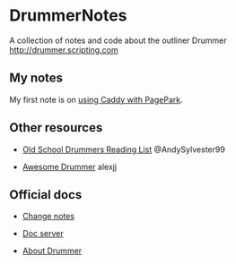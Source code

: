 # DrummerNotes

A collection of notes and code about the outliner Drummer http://drummer.scripting.com

## My notes

My first note is on <a href="https://github.com/papascott/DrummerNotes/blob/main/caddy.md">using Caddy with PagePark</a>. 

## Other resources

- <a href="http://oldschooldrummers.andysylvester.com/">Old School Drummers Reading List</a>  @AndySylvester99

- <a href="https://github.com/alexjj/awesome-drummer">Awesome Drummer</a> alexjj

## Official docs

- <a href="http://scripting.com/drummer/blog/">Change notes</a>

- <a href="http://docserver.scripting.com/">Doc server</a>

- <a href="http://docserver.scripting.com/drummer/about.opml">About Drummer</a>

